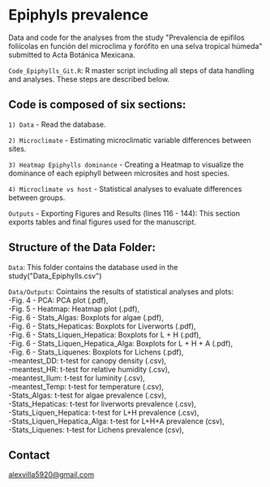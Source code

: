 # Epiphyls prevalence
Data and code for the analyses from the study "Prevalencia de epífilos foliícolas en función del microclima y forófito en una selva tropical húmeda" submitted to Acta Botánica Mexicana.

`Code_Epiphylls_Git.R`: R master script including all steps of data handling and analyses. These steps are described below.

## Code is composed of six sections:
`1) Data` - Read the database.

`2) Microclimate` - Estimating microclimatic variable differences between sites.

`3) Heatmap Epiphylls dominance` - Creating a Heatmap to visualize the dominance of each epiphyll between microsites and host species.

`4) Microclimate vs host` - Statistical analyses to evaluate differences between groups. 

`Outputs` - Exporting Figures and Results (lines 116 - 144): This section exports tables and final figures used for the manuscript. 

## Structure of the Data Folder:
`Data`: This folder contains the database used in the study("Data_Epiphylls.csv")

`Data/Outputs`: Cointains the results of statistical analyses and plots:
<br />
  -Fig. 4 - PCA: PCA plot (.pdf), <br />
  -Fig. 5 - Heatmap: Heatmap plot (.pdf), <br />
  -Fig. 6 - Stats_Algas: Boxplots for algae (.pdf), <br />
  -Fig. 6 - Stats_Hepaticas: Boxplots for Liverworts (.pdf), <br />
  -Fig. 6 - Stats_Liquen_Hepatica: Boxplots for L + H (.pdf), <br />
  -Fig. 6 - Stats_Liquen_Hepatica_Alga: Boxplots for L + H + A (.pdf), <br />
  -Fig. 6 - Stats_Liquenes: Boxplots for Lichens (.pdf), <br />
  -meantest_DD: t-test for canopy density (.csv), <br />
  -meantest_HR: t-test for relative humidity (.csv), <br />
  -meantest_Ilum: t-test for luminity (.csv), <br />
  -meantest_Temp: t-test for temperature (.csv), <br />
  -Stats_Algas: t-test for algae prevalence (.csv), <br />
  -Stats_Hepaticas: t-test for liverworts prevalence (.csv), <br />
  -Stats_Liquen_Hepatica: t-test for L+H prevalence (.csv), <br />
  -Stats_Liquen_Hepatica_Alga: t-test for L+H+A prevalence (csv), <br />
  -Stats_Liquenes: t-test for Lichens prevalence (csv), <br />

## Contact
alexvilla5920@gmail.com